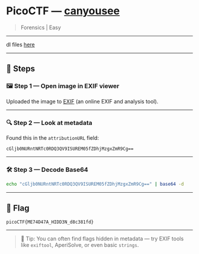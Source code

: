 # PicoCTF — [canyousee](https://play.picoctf.org/practice/challenge/408?category=4&difficulty=1&page=1&solved=0)

> Forensics | Easy

---
dl files
[here](https://artifacts.picoctf.net/c_titan/129/unknown.zip)

---

## 🧠 Steps

### 🖼️ Step 1 — Open image in EXIF viewer

Uploaded the image to [EXIF](https://exifmeta.com/) (an online EXIF and analysis tool).

---

### 🔍 Step 2 — Look at metadata

Found this in the `attributionURL` field:

```
cGljb0NURntNRTc0RDQ3QV9ISUREM05fZDhjMzgxZmR9Cg==
```

---

### 🛠️ Step 3 — Decode Base64

```bash
echo "cGljb0NURntNRTc0RDQ3QV9ISUREM05fZDhjMzgxZmR9Cg==" | base64 -d
```

---

## 🏁 Flag

```text
picoCTF{ME74D47A_HIDD3N_d8c381fd}
```

---

> 📌 Tip: You can often find flags hidden in metadata — try EXIF tools like `exiftool`, AperiSolve, or even basic `strings`.
